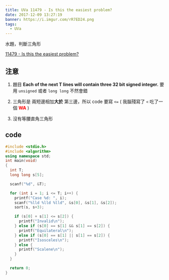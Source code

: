 ```yaml
---
title: UVa 11479 - Is this the easiest problem?
date: 2017-12-09 13:27:19
banner: https://i.imgur.com/rR7ED24.png
tags:
  - UVa
---
```


水題，判斷三角形


<!--more-->

[11479 - Is this the easiest problem?](https://uva.onlinejudge.org/external/114/11479.pdf)

## 注意
1. 題目 **Each of the next T lines will contain three 32 bit signed integer.** 要用 `unsigned` 或者 `long long` 不然會錯

2. 三角形是 兩短邊相加**大於** 第三邊，所以 code 要寫 `<=` ( 我腦殘寫了 `<` 吃了一個 <span style="font-weight: bold;color: red">WA</span> )

3. 沒有等腰直角三角形

## code

``` c++
#include <stdio.h>
#include <algorithm>
using namespace std;
int main(void)
{
  int T;
  long long s[5];

  scanf("%d", &T);

  for (int i = 1; i <= T; i++) {
    printf("Case %d: ", i);
    scanf("%lld %lld %lld", &s[0], &s[1], &s[2]);
    sort(s, s+3);

    if (s[0] + s[1] <= s[2]) {
      printf("Invalid\n");
    } else if (s[0] == s[1] && s[1] == s[2]) {
      printf("Equilateral\n");
    } else if (s[0] == s[1] || s[1] == s[2]) {
      printf("Isosceles\n");
    } else {
      printf("Scalene\n");
    }
  }

  return 0;
}
```
